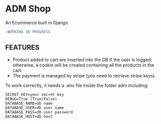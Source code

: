 # ADM Shop

An Ecommerce built in Django
```diff
-WORKING IN PROGRESS
```

## **FEATURES**
- Product added to cart are inserted into the DB if the user is logged; otherwise, a cookie will be created containing all the products in the cart.
- The payment is managed by stripe (you need to retrieve stripe keys).

To work correctly, it needs a .env file inside the folder adm including:
```
SECRET_KEY=your secret key
DEBUG=True (True/False)
DATABASE_NAME=db name
DATABASE_USER=db user name
DATABASE_PASS=db user password
DATABASE_HOST=db host
```

